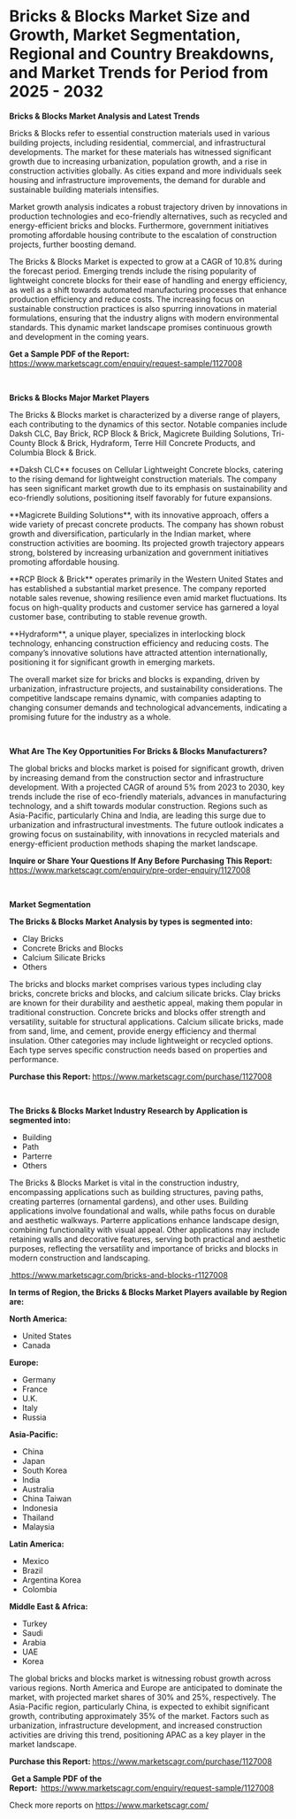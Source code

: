 <p><h1>Bricks & Blocks Market Size and Growth, Market Segmentation, Regional and Country Breakdowns, and Market Trends for Period from 2025 -  2032</h1></p><p><strong>Bricks & Blocks Market Analysis and Latest Trends</strong></p>
<p><p>Bricks & Blocks refer to essential construction materials used in various building projects, including residential, commercial, and infrastructural developments. The market for these materials has witnessed significant growth due to increasing urbanization, population growth, and a rise in construction activities globally. As cities expand and more individuals seek housing and infrastructure improvements, the demand for durable and sustainable building materials intensifies.</p><p>Market growth analysis indicates a robust trajectory driven by innovations in production technologies and eco-friendly alternatives, such as recycled and energy-efficient bricks and blocks. Furthermore, government initiatives promoting affordable housing contribute to the escalation of construction projects, further boosting demand.</p><p>The Bricks & Blocks Market is expected to grow at a CAGR of 10.8% during the forecast period. Emerging trends include the rising popularity of lightweight concrete blocks for their ease of handling and energy efficiency, as well as a shift towards automated manufacturing processes that enhance production efficiency and reduce costs. The increasing focus on sustainable construction practices is also spurring innovations in material formulations, ensuring that the industry aligns with modern environmental standards. This dynamic market landscape promises continuous growth and development in the coming years.</p></p>
<p><strong>Get a Sample PDF of the Report:&nbsp;</strong> <a href="https://www.marketscagr.com/enquiry/request-sample/1127008?utm_campaign=3224&utm_medium=2&utm_source=Github&utm_content=ia&utm_term=02042025&utm_id=bricks-blocks">https://www.marketscagr.com/enquiry/request-sample/1127008</a></p>
<p>&nbsp;</p>
<p><strong>Bricks & Blocks Major Market Players</strong></p>
<p><p>The Bricks & Blocks market is characterized by a diverse range of players, each contributing to the dynamics of this sector. Notable companies include Daksh CLC, Bay Brick, RCP Block & Brick, Magicrete Building Solutions, Tri-County Block & Brick, Hydraform, Terre Hill Concrete Products, and Columbia Block & Brick.</p><p>**Daksh CLC** focuses on Cellular Lightweight Concrete blocks, catering to the rising demand for lightweight construction materials. The company has seen significant market growth due to its emphasis on sustainability and eco-friendly solutions, positioning itself favorably for future expansions.</p><p>**Magicrete Building Solutions**, with its innovative approach, offers a wide variety of precast concrete products. The company has shown robust growth and diversification, particularly in the Indian market, where construction activities are booming. Its projected growth trajectory appears strong, bolstered by increasing urbanization and government initiatives promoting affordable housing.</p><p>**RCP Block & Brick** operates primarily in the Western United States and has established a substantial market presence. The company reported notable sales revenue, showing resilience even amid market fluctuations. Its focus on high-quality products and customer service has garnered a loyal customer base, contributing to stable revenue growth.</p><p>**Hydraform**, a unique player, specializes in interlocking block technology, enhancing construction efficiency and reducing costs. The company’s innovative solutions have attracted attention internationally, positioning it for significant growth in emerging markets.</p><p>The overall market size for bricks and blocks is expanding, driven by urbanization, infrastructure projects, and sustainability considerations. The competitive landscape remains dynamic, with companies adapting to changing consumer demands and technological advancements, indicating a promising future for the industry as a whole.</p></p>
<p>&nbsp;</p>
<p><strong>What Are The Key Opportunities For Bricks & Blocks Manufacturers?</strong></p>
<p><p>The global bricks and blocks market is poised for significant growth, driven by increasing demand from the construction sector and infrastructure development. With a projected CAGR of around 5% from 2023 to 2030, key trends include the rise of eco-friendly materials, advances in manufacturing technology, and a shift towards modular construction. Regions such as Asia-Pacific, particularly China and India, are leading this surge due to urbanization and infrastructural investments. The future outlook indicates a growing focus on sustainability, with innovations in recycled materials and energy-efficient production methods shaping the market landscape.</p></p>
<p><strong>Inquire or Share Your Questions If Any Before Purchasing This Report:</strong> <a href="https://www.marketscagr.com/enquiry/pre-order-enquiry/1127008?utm_campaign=3224&utm_medium=2&utm_source=Github&utm_content=ia&utm_term=02042025&utm_id=bricks-blocks">https://www.marketscagr.com/enquiry/pre-order-enquiry/1127008</a></p>
<p>&nbsp;</p>
<p><strong>Market Segmentation</strong></p>
<p><strong>The Bricks & Blocks Market Analysis by types is segmented into:</strong></p>
<p><ul><li>Clay Bricks</li><li>Concrete Bricks and Blocks</li><li>Calcium Silicate Bricks</li><li>Others</li></ul></p>
<p><p>The bricks and blocks market comprises various types including clay bricks, concrete bricks and blocks, and calcium silicate bricks. Clay bricks are known for their durability and aesthetic appeal, making them popular in traditional construction. Concrete bricks and blocks offer strength and versatility, suitable for structural applications. Calcium silicate bricks, made from sand, lime, and cement, provide energy efficiency and thermal insulation. Other categories may include lightweight or recycled options. Each type serves specific construction needs based on properties and performance.</p></p>
<p><strong>Purchase this Report:&nbsp;</strong><a href="https://www.marketscagr.com/purchase/1127008?utm_campaign=3224&utm_medium=2&utm_source=Github&utm_content=ia&utm_term=02042025&utm_id=bricks-blocks">https://www.marketscagr.com/purchase/1127008</a></p>
<p>&nbsp;</p>
<p><strong>The Bricks & Blocks Market Industry Research by Application is segmented into:</strong></p>
<p><ul><li>Building</li><li>Path</li><li>Parterre</li><li>Others</li></ul></p>
<p><p>The Bricks & Blocks Market is vital in the construction industry, encompassing applications such as building structures, paving paths, creating parterres (ornamental gardens), and other uses. Building applications involve foundational and walls, while paths focus on durable and aesthetic walkways. Parterre applications enhance landscape design, combining functionality with visual appeal. Other applications may include retaining walls and decorative features, serving both practical and aesthetic purposes, reflecting the versatility and importance of bricks and blocks in modern construction and landscaping.</p></p>
<p><a href="https://www.marketscagr.com/bricks-and-blocks-r1127008?utm_campaign=3224&utm_medium=2&utm_source=Github&utm_content=ia&utm_term=02042025&utm_id=bricks-blocks">&nbsp;https://www.marketscagr.com/bricks-and-blocks-r1127008</a></p>
<p><strong>In terms of Region, the Bricks & Blocks Market Players available by Region are:</strong></p>
<p>
    <p> <strong> North America: </strong>
        <ul>
            <li>United States</li>
            <li>Canada</li>
        </ul>
        </p> 
    <p> <strong> Europe: </strong>
        <ul>
            <li>Germany</li>
            <li>France</li>
            <li>U.K.</li>
            <li>Italy</li>
            <li>Russia</li>
        </ul>
        </p> 
    <p> <strong> Asia-Pacific: </strong>
        <ul>
            <li>China</li>
            <li>Japan</li>
            <li>South Korea</li>
            <li>India</li>
            <li>Australia</li>
            <li>China Taiwan</li>
            <li>Indonesia</li>
            <li>Thailand</li>
            <li>Malaysia</li>
        </ul>
        </p> 
    <p> <strong> Latin America: </strong>
        <ul>
            <li>Mexico</li>
            <li>Brazil</li>
            <li>Argentina Korea</li>
            <li>Colombia</li>
        </ul>
        </p> 
    <p> <strong> Middle East & Africa: </strong>
        <ul>
            <li>Turkey</li>
            <li>Saudi</li>
            <li>Arabia</li>
            <li>UAE</li>
            <li>Korea</li>
        </ul>
    </p>
    </p>
<p><p>The global bricks and blocks market is witnessing robust growth across various regions. North America and Europe are anticipated to dominate the market, with projected market shares of 30% and 25%, respectively. The Asia-Pacific region, particularly China, is expected to exhibit significant growth, contributing approximately 35% of the market. Factors such as urbanization, infrastructure development, and increased construction activities are driving this trend, positioning APAC as a key player in the market landscape.</p></p>
<p><strong>Purchase this Report: </strong><a href="https://www.marketscagr.com/purchase/1127008?utm_campaign=3224&utm_medium=2&utm_source=Github&utm_content=ia&utm_term=02042025&utm_id=bricks-blocks">https://www.marketscagr.com/purchase/1127008</a></p>
<p>&nbsp;<strong>Get a Sample PDF of the Report:&nbsp;&nbsp;</strong><a href="https://www.marketscagr.com/enquiry/request-sample/1127008?utm_campaign=3224&utm_medium=2&utm_source=Github&utm_content=ia&utm_term=02042025&utm_id=bricks-blocks">https://www.marketscagr.com/enquiry/request-sample/1127008</a></p>
<p><strong></strong></p>
<p>Check more reports on <a href="https://www.marketscagr.com/?utm_campaign=3224&utm_medium=2&utm_source=Github&utm_content=ia&utm_term=02042025&utm_id=bricks-blocks">https://www.marketscagr.com/</a></p>